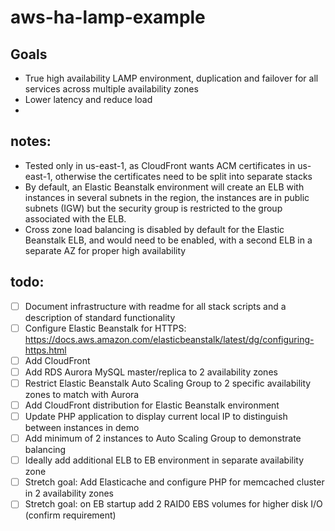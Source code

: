 # aws-ha-lamp-example

## Goals
- True high availability LAMP environment, duplication and failover for all services across multiple availability zones
- Lower latency and reduce load
- 

## notes:
- Tested only in us-east-1, as CloudFront wants ACM certificates in us-east-1, otherwise the certificates need to be split into separate stacks
- By default, an Elastic Beanstalk environment will create an ELB with instances in several subnets in the region, the instances are in public subnets (IGW) but the security group is restricted to the group associated with the ELB.
- Cross zone load balancing is disabled by default for the Elastic Beanstalk ELB, and would need to be enabled, with a second ELB in a separate AZ for proper high availability

## todo:

- [ ] Document infrastructure with readme for all stack scripts and a description of standard functionality
- [ ] Configure Elastic Beanstalk for HTTPS: https://docs.aws.amazon.com/elasticbeanstalk/latest/dg/configuring-https.html
- [ ] Add CloudFront  
- [ ] Add RDS Aurora MySQL master/replica to 2 availability zones
- [ ] Restrict Elastic Beanstalk Auto Scaling Group to 2 specific availability zones to match with Aurora
- [ ] Add CloudFront distribution for Elastic Beanstalk environment
- [ ] Update PHP application to display current local IP to distinguish between instances in demo
- [ ] Add minimum of 2 instances to Auto Scaling Group to demonstrate balancing
- [ ] Ideally add additional ELB to EB environment in separate availability zone
- [ ] Stretch goal: Add Elasticache and configure PHP for memcached cluster in 2 availability zones
- [ ] Stretch goal: on EB startup add 2 RAID0 EBS volumes for higher disk I/O (confirm requirement)  
